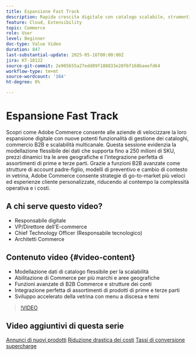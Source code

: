 ```yaml
---
title: Espansione Fast Track
description: Rapida crescita digitale con catalogo scalabile, strumenti B2B e funzioni di espansione multicanale di Adobe Commerce.
feature: Cloud, Extensibility
topic: Commerce
role: User
level: Beginner
doc-type: Value Video
duration: 847
last-substantial-update: 2025-05-16T00:00:00Z
jira: KT-18122
source-git-commit: 2e905655a27edd09f188833e20f6f168baeefd64
workflow-type: tm+mt
source-wordcount: '164'
ht-degree: 0%

---
```



# Espansione Fast Track

Scopri come Adobe Commerce consente alle aziende di velocizzare la loro espansione digitale con nuove potenti funzionalità di gestione dei cataloghi, commercio B2B e scalabilità multicanale. Questa sessione evidenzia la modellazione flessibile dei dati che supporta fino a 250 milioni di SKU, prezzi dinamici tra le aree geografiche e l’integrazione perfetta di assortimenti di prime e terze parti. Grazie a funzioni B2B avanzate come strutture di account padre-figlio, modelli di preventivo e cambio di contesto in vetrina, Adobe Commerce consente strategie di go-to-market più veloci ed esperienze cliente personalizzate, riducendo al contempo la complessità operativa e i costi.

## A chi serve questo video?

* Responsabile digitale
* VP/Direttore dell&#39;E-commerce
* Chief Technology Officer (Responsabile tecnologico)
* Architetti Commerce

## Contenuto video {#video-content}

* Modellazione dati di catalogo flessibile per la scalabilità
* Abilitazione di Commerce per più marchi e aree geografiche
* Funzioni avanzate di B2B Commerce e strutture dei conti
* Integrazione perfetta di assortimenti di prodotti di prime e terze parti
* Sviluppo accelerato della vetrina con menu a discesa e temi

>[!VIDEO](https://video.tv.adobe.com/v/3458518/?learn=on&enablevpops)

## Video aggiuntivi di questa serie

[Annunci di nuovi prodotti](./new-product-announcements.md)
[Riduzione drastica dei costi](./drastically-cut-costs.md)
[Tassi di conversione supercharge](./supercharge-conversion-rates.md)
